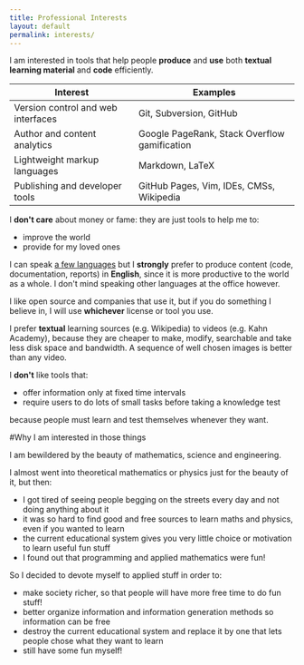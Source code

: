 ```yaml
---
title: Professional Interests
layout: default
permalink: interests/
---
```


I am interested in tools that help people **produce** and **use** both **textual learning material** and **code** efficiently.

| Interest                           | Examples                                     |
|------------------------------------|----------------------------------------------|
| Version control and web interfaces | Git, Subversion, GitHub                      |
| Author and content analytics       | Google PageRank, Stack Overflow gamification |
| Lightweight markup languages       | Markdown, LaTeX                              |
| Publishing and developer tools     | GitHub Pages, Vim, IDEs, CMSs, Wikipedia     |

I **don't care** about money or fame: they are just tools to help me to:

- improve the world
- provide for my loved ones

I can speak [a few languages](/self-evaluation#natural-languages) but I **strongly** prefer to produce content (code, documentation, reports) in **English**, since it is more productive to the world as a whole. I don't mind speaking other languages at the office however.

I like open source and companies that use it, but if you do something I believe in, I will use **whichever** license or tool you use.

I prefer **textual** learning sources (e.g. Wikipedia) to videos (e.g. Kahn Academy), because they are cheaper to make, modify, searchable and take less disk space and bandwidth. A sequence of well chosen images is better than any video.

I **don't** like tools that:

- offer information only at fixed time intervals
- require users to do lots of small tasks before taking a knowledge test

because people must learn and test themselves whenever they want.

#Why I am interested in those things

I am bewildered by the beauty of mathematics, science and engineering.

I almost went into theoretical mathematics or physics just for the beauty of it, but then:

- I got tired of seeing people begging on the streets every day and not doing anything about it
- it was so hard to find good and free sources to learn maths and physics, even if you wanted to learn
- the current educational system gives you very little choice or motivation to learn useful fun stuff
- I found out that programming and applied mathematics were fun!

So I decided to devote myself to applied stuff in order to:

- make society richer, so that people will have more free time to do fun stuff!
- better organize information and information generation methods so information can be free
- destroy the current educational system and replace it by one that lets people chose what they want to learn
- still have some fun myself!
